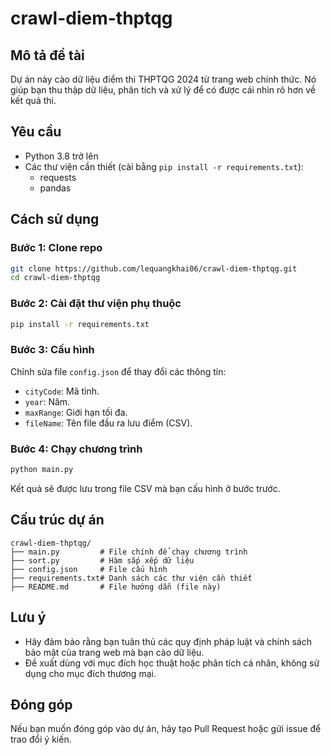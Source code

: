 # crawl-diem-thptqg

## Mô tả đề tài

Dự án này cào dữ liệu điểm thi THPTQG 2024 từ trang web chính thức. Nó giúp bạn thu thập dữ liệu, phân tích và xử lý để có được cái nhìn rõ hơn về kết quả thi.

## Yêu cầu

- Python 3.8 trở lên
- Các thư viện cần thiết (cài bằng `pip install -r requirements.txt`):
  - requests
  - pandas

## Cách sử dụng

### Bước 1: Clone repo

```bash
git clone https://github.com/lequangkhai06/crawl-diem-thptqg.git
cd crawl-diem-thptqg
```

### Bước 2: Cài đặt thư viện phụ thuộc

```bash
pip install -r requirements.txt
```

### Bước 3: Cấu hình

Chỉnh sửa file `config.json` để thay đổi các thông tin:
- `cityCode`: Mã tỉnh.
- `year`: Năm.
- `maxRange`: Giới hạn tối đa.
- `fileName`: Tên file đầu ra lưu điểm (CSV).

### Bước 4: Chạy chương trình

```bash
python main.py
```

Kết quả sẽ được lưu trong file CSV mà bạn cấu hình ở bước trước.

## Cấu trúc dự án

```
crawl-diem-thptqg/
├── main.py         # File chính để chạy chương trình
├── sort.py         # Hàm sắp xếp dữ liệu
├── config.json     # File cấu hình
├── requirements.txt# Danh sách các thư viện cần thiết
├── README.md       # File hướng dẫn (file này)
```

## Lưu ý

- Hãy đảm bảo rằng bạn tuân thủ các quy định pháp luật và chính sách bảo mật của trang web mà bạn cào dữ liệu.
- Đề xuất dùng với mục đích học thuật hoặc phân tích cá nhân, không sử dụng cho mục đích thương mại.

## Đóng góp

Nếu bạn muốn đóng góp vào dự án, hãy tạo Pull Request hoặc gửi issue để trao đổi ý kiến.
